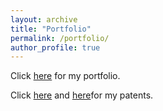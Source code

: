 ```yaml
---
layout: archive
title: "Portfolio"
permalink: /portfolio/
author_profile: true
---
```


Click [here](http://ksinghsunny.github.io/files/Sunny-Singh-Portfolio.pdf) for my portfolio.

Click [here](http://ksinghsunny.github.io/files/Sunny-Singh-US20080263221A1.pdf) and [here](http://ksinghsunny.github.io/files/Sunny-Singh-SplitAndMergePatent.pdf)for my patents.
